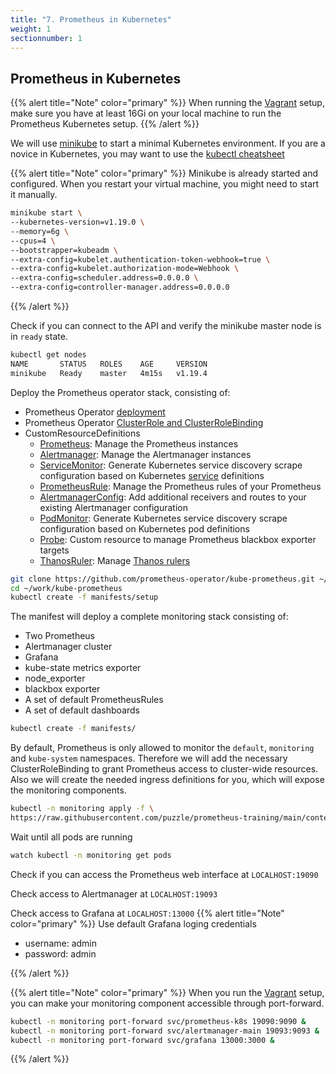 ```yaml
---
title: "7. Prometheus in Kubernetes"
weight: 1
sectionnumber: 1
---
```


## Prometheus in Kubernetes

{{% alert title="Note" color="primary" %}}
When running the [Vagrant](https://prometheus-training.puzzle.ch/setup/) setup, make sure you have at least 16Gi on your local machine to run the Prometheus Kubernetes setup.
{{% /alert %}}

We will use [minikube](https://minikube.sigs.k8s.io/docs/start/) to start a minimal Kubernetes environment. If you are a novice in Kubernetes, you may want to use the [kubectl cheatsheet](https://kubernetes.io/docs/reference/kubectl/cheatsheet/)

{{% alert title="Note" color="primary" %}}
Minikube is already started and configured. When you restart your virtual machine, you might need to start it manually.

```bash
minikube start \
--kubernetes-version=v1.19.0 \
--memory=6g \
--cpus=4 \
--bootstrapper=kubeadm \
--extra-config=kubelet.authentication-token-webhook=true \
--extra-config=kubelet.authorization-mode=Webhook \
--extra-config=scheduler.address=0.0.0.0 \
--extra-config=controller-manager.address=0.0.0.0
```

{{% /alert %}}

Check if you can connect to the API and verify the minikube master node is in `ready` state.

```bash
kubectl get nodes
NAME       STATUS   ROLES    AGE     VERSION
minikube   Ready    master   4m15s   v1.19.4
```

Deploy the Prometheus operator stack, consisting of:

* Prometheus Operator [deployment](https://kubernetes.io/docs/concepts/workloads/controllers/deployment/)
* Prometheus Operator [ClusterRole and ClusterRoleBinding](https://kubernetes.io/docs/reference/access-authn-authz/rbac/#rolebinding-and-clusterrolebinding)
* CustomResourceDefinitions
  * [Prometheus](https://github.com/prometheus-operator/prometheus-operator/blob/master/Documentation/api.md#prometheus): Manage the Prometheus instances
  * [Alertmanager](https://github.com/prometheus-operator/prometheus-operator/blob/master/Documentation/api.md#alertmanager): Manage the Alertmanager instances
  * [ServiceMonitor](https://github.com/prometheus-operator/prometheus-operator/blob/master/Documentation/api.md#servicemonitor): Generate Kubernetes service discovery scrape configuration based on Kubernetes [service](https://kubernetes.io/docs/concepts/services-networking/service/) definitions
  * [PrometheusRule](https://github.com/prometheus-operator/prometheus-operator/blob/master/Documentation/api.md#prometheusrule): Manage the Prometheus rules of your Prometheus
  * [AlertmanagerConfig](https://github.com/prometheus-operator/prometheus-operator/blob/master/Documentation/api.md#alertmanagerconfig): Add additional receivers and routes to your existing Alertmanager configuration
  * [PodMonitor](https://github.com/prometheus-operator/prometheus-operator/blob/master/Documentation/api.md#podmonitor): Generate Kubernetes service discovery scrape configuration based on Kubernetes pod definitions
  * [Probe](https://github.com/prometheus-operator/prometheus-operator/blob/master/Documentation/api.md#probe): Custom resource to manage Prometheus blackbox exporter targets
  * [ThanosRuler](https://github.com/prometheus-operator/prometheus-operator/blob/master/Documentation/api.md#thanosruler): Manage [Thanos rulers](https://github.com/thanos-io/thanos/blob/main/docs/components/rule.md)

```bash
git clone https://github.com/prometheus-operator/kube-prometheus.git ~/work/kube-prometheus
cd ~/work/kube-prometheus
kubectl create -f manifests/setup
```

The manifest will deploy a complete monitoring stack consisting of:

* Two Prometheus
* Alertmanager cluster
* Grafana
* kube-state metrics exporter
* node_exporter
* blackbox exporter
* A set of default PrometheusRules
* A set of default dashboards

```bash
kubectl create -f manifests/
```

By default, Prometheus is only allowed to monitor the `default`, `monitoring` and `kube-system` namespaces. Therefore we will add the necessary ClusterRoleBinding to grant Prometheus access to cluster-wide resources. Also we will create the needed ingress definitions for you, which will expose the monitoring components.

```bash
kubectl -n monitoring apply -f \
https://raw.githubusercontent.com/puzzle/prometheus-training/main/content/en/docs/07/resources.yaml
```

Wait until all pods are running

```bash
watch kubectl -n monitoring get pods
```

Check if you can access the Prometheus web interface at `LOCALHOST:19090`

Check access to Alertmanager at `LOCALHOST:19093`

Check access to Grafana at `LOCALHOST:13000`
{{% alert title="Note" color="primary" %}}
Use default Grafana loging credentials

* username: admin
* password: admin

{{% /alert %}}

{{% alert title="Note" color="primary" %}}
When you run the [Vagrant](https://prometheus-training.puzzle.ch/setup/) setup, you can make your monitoring component accessible through port-forward.

```bash
kubectl -n monitoring port-forward svc/prometheus-k8s 19090:9090 &
kubectl -n monitoring port-forward svc/alertmanager-main 19093:9093 &
kubectl -n monitoring port-forward svc/grafana 13000:3000 &
```

{{% /alert %}}
